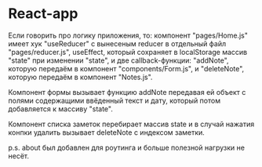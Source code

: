 # React-app

Если говорить про логику приложения, то: 
компонент "pages/Home.js" имеет хук "useReducer" с вынесеным reducer в отдельный файл "pages/reducer.js", useEffect, который сохраняет в localStorage массив "state" при изменении "state", и две callback-функции: "addNote", которую передаём в компонент "components/Form.js", и "deleteNote", которую передаём в компонент "Notes.js".

Компонент формы вызывает функцию addNote передавая ей объект с полями содержащими ввёденный текст и дату, который потом добавляется к массиву "state".

Компонент списка заметок перебирает массив state и в случай нажатия конпки удалить вызывает deleteNote с индексом заметки.

p.s. about был добавлен для роутинга и больше полезной нагрузки не несёт.

